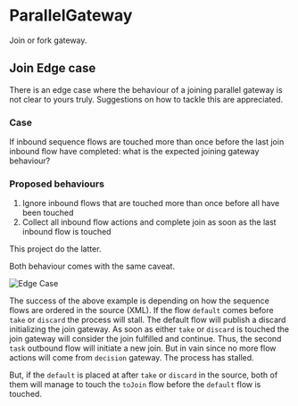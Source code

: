 # ParallelGateway

Join or fork gateway.

## Join Edge case

There is an edge case where the behaviour of a joining parallel gateway is not clear to yours truly. Suggestions on how to tackle this are appreciated.

### Case

If inbound sequence flows are touched more than once before the last join inbound flow have completed: what is the expected joining gateway behaviour?

### Proposed behaviours

1. Ignore inbound flows that are touched more than once before all have been touched
2. Collect all inbound flow actions and complete join as soon as the last inbound flow is touched

This project do the latter.

Both behaviour comes with the same caveat.

![Edge Case](https://raw.github.com/paed01/bpmn-elements/master/docs/parallel-join-edgecase.png)

The success of the above example is depending on how the sequence flows are ordered in the source (XML). If the flow `default` comes before `take` or `discard` the process will stall. The default flow will publish a discard initializing the join gateway. As soon as either `take` or `discard` is touched the join gateway will consider the join fulfilled and continue. Thus, the second `task` outbound flow will initiate a new join. But in vain since no more flow actions will come from `decision` gateway. The process has stalled.

But, if the `default` is placed at after `take` or `discard` in the source, both of them will manage to touch the `toJoin` flow before the `default` flow is touched.
